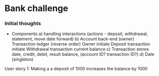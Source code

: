 # Bank challenge

### Initial thoughts
- Components
a) handling interactions (actions - deposit, withdrawal, statement, move date forward)
b) Account back-end (owner)
      Transaction ledger (reverse order)
      Owner
      initiate Deposit transaction
      initiate Withdrawal transaction
      current balance
c) Transaction
      stores date, credit, debit, result balance, (account ID? transaction ID?)
d) Date (singleton)


User story 1: Making a a deposit of 1000 increases the balance by 1000
